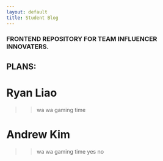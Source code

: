 ```yaml
---
layout: default
title: Student Blog
---
```



### FRONTEND REPOSITORY FOR TEAM INFLUENCER INNOVATERS. 

## PLANS:

# Ryan Liao

>> wa wa gaming time

# Andrew Kim

>> wa wa gaming time
>> yes
>>no


